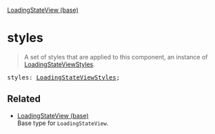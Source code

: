 [LoadingStateView (base)](LoadingStateView_base.md)

# styles

> A set of styles that are applied to this component, an instance of [LoadingStateViewStyles](LoadingStateViewStyles.md).

<pre class="docgen_signature">styles: <a href="LoadingStateViewStyles.md">LoadingStateViewStyles</a>;</pre>

## Related

- [<!--{ref:type}-->LoadingStateView (base)](LoadingStateView_base.md) \
    Base type for `LoadingStateView`.

